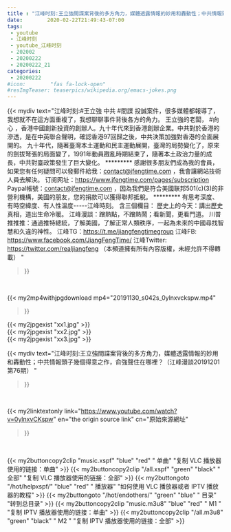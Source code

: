 ```yaml
---
title : "江峰时刻:王立強間諜案背後的多方角力，媒體透露情報的妙用和轟動性；中共情報頭子幾個得意之作，俞強聲住在哪裡？（江峰漫談20191201第76期） "
date:        2020-02-22T21:49:43-07:00
tags:
 - youtube
 - 江峰时刻
 - youtube_江峰时刻
 - 202002
 - 20200222
 - 20200222_21
categories:
 - 20200222
#icon:        "fas fa-lock-open"
#resImgTeaser: teaserpics/wikipedia.org/emacs-jokes.png
---
```


{{< mydiv text="江峰时刻:#王立強 中共 #間諜 投誠案件，很多媒體都報導了，我想就不在這方面重複了，我想聊聊事件背後各方的角力。 王立強的老闆， #向心 ，香港中國創新投資的創辦人。九十年代來到香港創辦企業。中共對於香港的滲透，是在中英聯合聲明，確認香港97回歸之後，中共決策加強對香港的全面展開的。 九十年代，隨著臺灣本土運動和民主運動展開，臺灣的局勢變化了，原來的劍拔弩張的局面變了，1991年動員戡亂時期結束了，隨著本土政治力量的成長，中共對臺政策發生了巨大變化。     ********* 感謝很多朋友們成為我的會員，如果您有任何疑問可以發郵件給我：contact@jfengtime.com ，我會讓網站技術人員去解決。 订阅网址：https://www.jfengtime.com/pages/subscription Paypal帳號：contact@jfengtime.com ，因為我們是符合美國联邦501(c)(3)的非營利機構，美國的朋友，您的捐款可以獲得聯邦抵稅。     ********* 有思考深度、有時空緯度、有人性溫度-----江峰時刻。 含三個欄目： 歷史上的今天：講出歷史真相，道出生命冷暖。 江峰漫談：蹭熱點，不蹭熱鬧；看新聞，更看門道。 川普推推推：通過推特總統，了解美國，了解正常人類秩序，一起為未來的中國尋找智慧和久違的神性。  江峰TG：https://t.me/jiangfengtimegroup 江峰FB: https://www.facebook.com/JiangFengTime/ 江峰Twitter: https://twitter.com/realjiangfeng （本頻道擁有所有內容版權，未經允許不得轉載） "
>}}
<br>


{{< my2mp4withjpgdownload mp4="20191130_s042s_0ylnxvckspw.mp4"
>}}

{{< my2jpgexist "xx1.jpg" >}}<br>
{{< my2jpgexist "xx2.jpg" >}}<br>
{{< my2jpgexist "xx3.jpg" >}}<br>



{{< mydiv text="江峰时刻:王立強間諜案背後的多方角力，媒體透露情報的妙用和轟動性；中共情報頭子幾個得意之作，俞強聲住在哪裡？（江峰漫談20191201第76期） "
>}}
<br>

{{< my2linktextonly link="https://www.youtube.com/watch?v=0ylnxvCKspw"
en="the origin source link" cn="原始來源網址"
>}}


<br>

{{< my2buttoncopy2clip "music.xspf"        "blue"   "red"    " 单曲"  "复制 VLC 播放器使用的链接：单曲" >}} {{< my2buttoncopy2clip "/all.xspf"         "green"  "black"  " 全部"  "复制 VLC 播放器使用的链接：全部" >}} {{< my2buttongoto      "/hot/helpxspf/"    "blue"   "red"    " 播放器" "如何使用 VLC 播放器或者 IPTV 播放器的教程" >}} {{< my2buttongoto      "/hot/endothers/"   "green"  "blue"   " 目录"   "转到总目录" >}} {{< my2buttoncopy2clip "music.m3u8"        "blue"   "red"    " M1 "    "复制 IPTV 播放器使用的链接：单曲" >}} {{< my2buttoncopy2clip "/all.m3u8"         "green"  "black"  " M2 "    "复制 IPTV 播放器使用的链接：全部" >}} 
